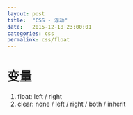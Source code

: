 ```yaml
---
layout: post
title:  "CSS - 浮动"
date:   2015-12-18 23:00:01
categories: css
permalink: css/float
---
```




# 变量

1. float: left / right
2. clear: none / left / right / both / inherit
